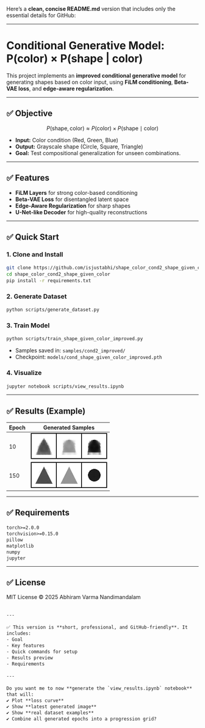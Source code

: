 Here’s a **clean, concise README.md** version that includes only the essential details for GitHub:

---

# Conditional Generative Model: P(color) × P(shape | color)

This project implements an **improved conditional generative model** for generating shapes based on color input, using **FiLM conditioning**, **Beta-VAE loss**, and **edge-aware regularization**.

---

## ✅ Objective

$$
P(\text{shape}, \text{color}) \approx P(\text{color}) \times P(\text{shape} \mid \text{color})
$$

* **Input:** Color condition (Red, Green, Blue)
* **Output:** Grayscale shape (Circle, Square, Triangle)
* **Goal:** Test compositional generalization for unseen combinations.

---

## ✅ Features

* **FiLM Layers** for strong color-based conditioning
* **Beta-VAE Loss** for disentangled latent space
* **Edge-Aware Regularization** for sharp shapes
* **U-Net-like Decoder** for high-quality reconstructions

---

## ✅ Quick Start

### 1. Clone and Install

```bash
git clone https://github.com/isjustabhi/shape_color_cond2_shape_given_color.git
cd shape_color_cond2_shape_given_color
pip install -r requirements.txt
```

### 2. Generate Dataset

```bash
python scripts/generate_dataset.py
```

### 3. Train Model

```bash
python scripts/train_shape_given_color_improved.py
```

* Samples saved in: `samples/cond2_improved/`
* Checkpoint: `models/cond_shape_given_color_improved.pth`

### 4. Visualize

```bash
jupyter notebook scripts/view_results.ipynb
```

---

## ✅ Results (Example)

| Epoch | Generated Samples                                          |
| ----- | ---------------------------------------------------------- |
| 10    | ![Epoch10](samples/cond2_improved/generated_epoch10.png)   |
| 150   | ![Epoch150](samples/cond2_improved/generated_epoch150.png) |

---

## ✅ Requirements

```
torch>=2.0.0
torchvision>=0.15.0
pillow
matplotlib
numpy
jupyter
```

---

## ✅ License

MIT License © 2025 Abhiram Varma Nandimandalam

```

---

✅ This version is **short, professional, and GitHub-friendly**. It includes:
- Goal
- Key features
- Quick commands for setup
- Results preview
- Requirements

---

Do you want me to now **generate the `view_results.ipynb` notebook** that will:
✔ Plot **loss curve**  
✔ Show **latest generated image**  
✔ Show **real dataset examples**  
✔ Combine all generated epochs into a progression grid?
```
